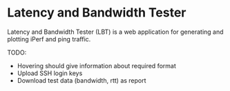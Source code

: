 Latency and Bandwidth Tester
============================

Latency and Bandwidth Tester (LBT) is a web application for generating and
plotting iPerf and ping traffic.

TODO:

* Hovering should give information about required format
* Upload SSH login keys
* Download test data (bandwidth, rtt) as report
